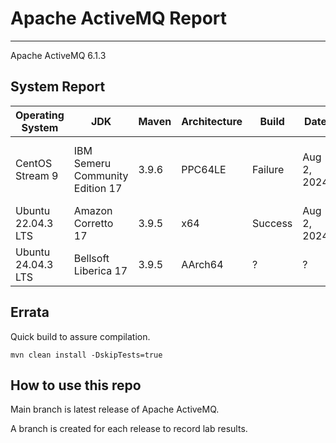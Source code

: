 # Apache ActiveMQ Report
--- 

Apache ActiveMQ 6.1.3

## System Report

| Operating System    | JDK       | Maven | Architecture | Build | Date  | Notes |
|---------------------|-----------|-------|--------------|-------|-------|-------|
| CentOS Stream 9         | IBM Semeru Community Edition 17   | 3.9.6 | PPC64LE      | Failure | Aug 2, 2024 | ActiveMQ :: Unit Tests MBeanWithAuditLogTest, MulticastNetworkTest, PeerTransportTestm, DiscoveryTransportBrokerTes |
| Ubuntu 22.04.3 LTS          | Amazon Corretto 17   | 3.9.5 | x64      | Success | Aug 2, 2024 |  |
| Ubuntu 24.04.3 LTS          | Bellsoft Liberica 17   | 3.9.5 | AArch64      |  ? | ? | ? |


## Errata


Quick build to assure compilation. 
```
mvn clean install -DskipTests=true
```

## How to use this repo

Main branch is latest release of Apache ActiveMQ.

A branch is created for each release to record lab results.
